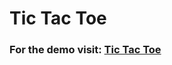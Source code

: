 # Tic Tac Toe 
### For the demo visit: <a href="https://tictacgameumang.surge.sh" target="_blank">Tic Tac Toe</a>
